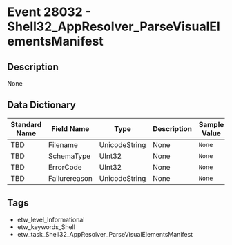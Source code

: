 # Event 28032 - Shell32_AppResolver_ParseVisualElementsManifest

## Description
None

## Data Dictionary
|Standard Name|Field Name|Type|Description|Sample Value|
|---|---|---|---|---|
|TBD|Filename|UnicodeString|None|`None`|
|TBD|SchemaType|UInt32|None|`None`|
|TBD|ErrorCode|UInt32|None|`None`|
|TBD|Failurereason|UnicodeString|None|`None`|

## Tags
* etw_level_Informational
* etw_keywords_Shell
* etw_task_Shell32_AppResolver_ParseVisualElementsManifest